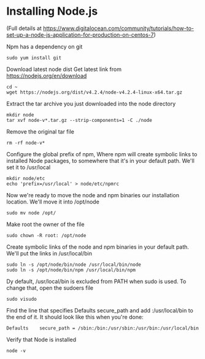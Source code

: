 # Installing Node.js
(Full details at https://www.digitalocean.com/community/tutorials/how-to-set-up-a-node-js-application-for-production-on-centos-7)


Npm has a dependency on git
```
sudo yum install git
```

Download latest node dist
Get latest link from https://nodejs.org/en/download
```
cd ~
wget https://nodejs.org/dist/v4.2.4/node-v4.2.4-linux-x64.tar.gz
```


Extract the tar archive you just downloaded into the node directory
```
mkdir node
tar xvf node-v*.tar.gz --strip-components=1 -C ./node
```

Remove the original tar file 
```
rm -rf node-v*
```

Configure the global prefix of npm,
Where npm will create symbolic links to installed Node packages, to somewhere that it's in your default path. We'll set it to /usr/local
```
mkdir node/etc
echo 'prefix=/usr/local' > node/etc/npmrc
```

Now we're ready to move the node and npm binaries our installation location. We'll move it into /opt/node
```
sudo mv node /opt/
```

Make root the owner of the file
```
sudo chown -R root: /opt/node
```

Create symbolic links of the node and npm binaries in your default path. We'll put the links in /usr/local/bin
```
sudo ln -s /opt/node/bin/node /usr/local/bin/node
sudo ln -s /opt/node/bin/npm /usr/local/bin/npm
```

Dy default, /usr/local/bin is excluded from PATH when sudo is used. To change that, open the sudoers file
```
sudo visudo
```

Find the line that specifies Defaults secure_path and add :/usr/local/bin to the end of it. It should look like this when you're done:
```
Defaults    secure_path = /sbin:/bin:/usr/sbin:/usr/bin:/usr/local/bin
```

Verify that Node is installed 
```
node -v
```
